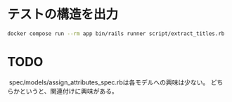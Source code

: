 # テストの構造を出力
```sh
docker compose run --rm app bin/rails runner script/extract_titles.rb
```

# TODO
 spec/models/assign_attributes_spec.rbは各モデルへの興味は少ない。
どちらかというと、関連付けに興味がある。